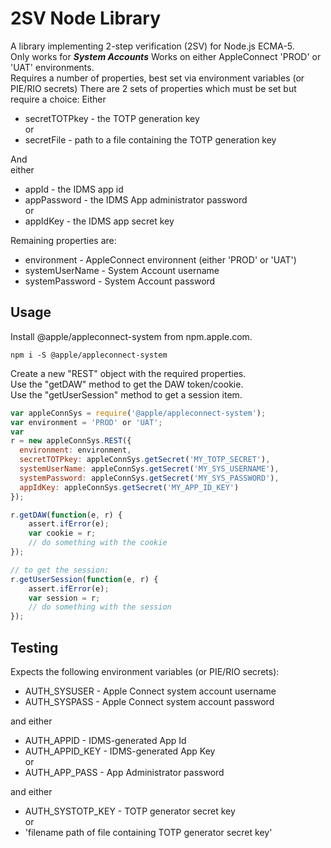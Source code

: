 # 2SV Node Library
A library implementing 2-step verification (2SV) for Node.js ECMA-5.  
 Only works for **_System Accounts_** 
Works on either AppleConnect 'PROD' or 'UAT' environments.  
Requires a number of properties, best set via environment variables (or PIE/RIO secrets)
There are 2 sets of properties which must be set but require a choice:
Either
- secretTOTPkey - the TOTP generation key  
or
- secretFile - path to a file containing the TOTP generation key

And  
either
- appId - the IDMS app id
- appPassword - the IDMS App administrator password  
or
- appIdKey - the IDMS app secret key

Remaining properties are:
- environment - AppleConnect environnent (either 'PROD' or 'UAT')
- systemUserName - System Account username
- systemPassword - System Account password

## Usage
Install @apple/appleconnect-system from npm.apple.com.  

```
npm i -S @apple/appleconnect-system
```
Create a new "REST" object with the required properties.  
Use the "getDAW" method to get the DAW token/cookie.  
Use the "getUserSession" method to get a session item.  

```javascript
var appleConnSys = require('@apple/appleconnect-system');
var environment = 'PROD' or 'UAT';
var 
r = new appleConnSys.REST({
  environment: environment,
  secretTOTPkey: appleConnSys.getSecret('MY_TOTP_SECRET'),
  systemUserName: appleConnSys.getSecret('MY_SYS_USERNAME'),
  systemPassword: appleConnSys.getSecret('MY_SYS_PASSWORD'),
  appIdKey: appleConnSys.getSecret('MY_APP_ID_KEY')
});

r.getDAW(function(e, r) {
    assert.ifError(e);
    var cookie = r;
    // do something with the cookie
});

// to get the session:
r.getUserSession(function(e, r) {
    assert.ifError(e);
    var session = r;
    // do something with the session
});
```
## Testing
Expects the following environment variables (or PIE/RIO secrets):
 - AUTH_SYSUSER - Apple Connect system account username
 - AUTH_SYSPASS - Apple Connect system account password  

and either
 - AUTH_APPID - IDMS-generated App Id
 - AUTH_APPID_KEY - IDMS-generated App Key  
or
 - AUTH_APP_PASS - App Administrator password  

and either
 - AUTH_SYSTOTP_KEY - TOTP generator secret key  
or
- 'filename path of file containing TOTP generator secret key'

